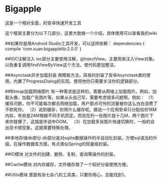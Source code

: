 Bigapple
========

这是一个相对全面，的安卓快速开发工具

这个框架主要分为以下几部分，这里大致做一个介绍，具体使用可以查看我的wiki

##如果你是用Android Studio工具开发，可以这样依赖：
dependencies {
    compile 'com.xuan:bigapplelib:2.0.0'
}

##IOC注解注入
ioc部分主要使用注解，@InjectView。主要用来注入View对象。以免重复调用findViewByView这个方法。使代码更加整洁。

##Asynctask异步加载封装
用模板方法，简易的封装了安卓Asynctask类的使用，内置了ProgressDialog的实现。使用他你只需要关注你的逻辑部分。

##Bitmap加载网络图片
有一种需求是这样的，需要从网络上加载图片。例如，加载头像，加载广告图片等。如果从头自己写，需要考虑很多问题啊，例如：
（1）缓存问题，你不可能每次都去网络加载，用户那点可怜的流量被你这么白白浪费了不砍死你。
（2）说到缓存，你用什么缓存呢。据说一个应用安卓只分配给你16M内存，有些是24M根据不同手机而定。而现在的一张图片就十几M，两个图片下来你就爆了，这就是传说中OOM。
（3）在加载多张图片快速切换时，一般的会出现卡顿现象，这就需要特殊处理。

##本地存储db部分
db部分是对sqlite数据操作的半自动化封装。方便sql语法的升级。在操作数据库方面，有点类似Spring的轻量级封装。

##IO模块
对文件的创建、删除、复制、查询等操作的封装。

##Cache模块
对内存缓存，文件缓存做了一个较好分装使用方便。

##Utils模块
里面有杂七杂八的工具类，只要你用心，总能找到1。

